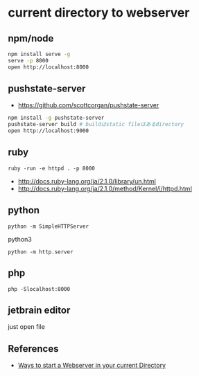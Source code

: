 # current directory to webserver

## npm/node

```sh
npm install serve -g
serve -p 8000
open http://localhost:8000
```

## pushstate-server

+ <https://github.com/scottcorgan/pushstate-server>

```sh
npm install -g pushstate-server
pushstate-server build # buildはstatic fileはあるdirectory
open http://localhost:9000
```

## ruby

`ruby -run -e httpd . -p 8000`

* <http://docs.ruby-lang.org/ja/2.1.0/library/un.html>
* <http://docs.ruby-lang.org/ja/2.1.0/method/Kernel/i/httpd.html>

## python

`python -m SimpleHTTPServer`

python3

`python -m http.server`  

## php

`php -Slocalhost:8000`

## jetbrain editor

just open file

## References

+ [Ways to start a Webserver in your current Directory](http://paul.wellnerbou.de/2015/05/03/ways-to-start-a-webserver-in-your-current-directory/)
